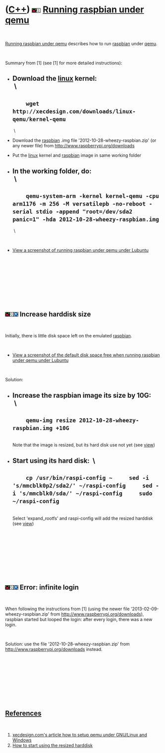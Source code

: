 
 

 

 

 

 

([C++](Cpp.md)) ![Raspbian](PicRaspbian.png)![qemu](PicQemu.png) [Running raspbian under qemu](CppRaspbianUnderQemu.md)
=========================================================================================================================

 

[Running raspbian under qemu](CppRaspbianUnderQemu.md) describes how to
run [raspbian](CppRaspbian.md) under [qemu](CppQemu.md).

 

Summary from \[1\] (see \[1\] for more detailed instructions):

-   Download the [linux](CppLinux.md) kernel:\
     \
      ------------------------------------------------------------------------
      `     wget http://xecdesign.com/downloads/linux-qemu/kernel-qemu     `
      ------------------------------------------------------------------------

     \
-   Download the [raspbian](CppRaspbian.md) .img file
    '2012-10-28-wheezy-raspbian.zip' (or any newer file) from
    <http://www.raspberrypi.org/downloads>
-   Put the [linux](CppLinux.md) kernel and [raspbian](CppRaspbian.md)
    image in same working folder
-   In the working folder, do:\
     \
      ----------------------------------------------------------------------------------------------------------------------------------------------------------------------------------
      `     qemu-system-arm -kernel kernel-qemu -cpu arm1176 -m 256 -M versatilepb -no-reboot -serial stdio -append "root=/dev/sda2 panic=1" -hda 2012-10-28-wheezy-raspbian.img     `
      ----------------------------------------------------------------------------------------------------------------------------------------------------------------------------------

     \

 

-   [View a screenshot of running raspbian under qemu under
    Lubuntu](CppRaspbianUnderQemuUnderLubuntu.png)

 

 

 

 

 

![Raspbian](PicRaspbian.png)![qemu](PicQemu.png)![Lubuntu](PicLubuntu.png) Increase harddisk size
-------------------------------------------------------------------------------------------------

 

Initially, there is little disk space left on the emulated
[raspbian](CppRaspbian.md).

 

-   [View a screenshot of the default disk space free when running
    raspbian under qemu under
    Lubuntu](CppRaspbianUnderQemuUnderLubuntuDfBefore.png)

 

Solution:

-   Increase the raspbian image its size by 10G:\
     \
      -----------------------------------------------------------------
      `     qemu-img resize 2012-10-28-wheezy-raspbian.img +10G     `
      -----------------------------------------------------------------

     \
    Note that the image is resized, but its hard disk use not yet (see
    [view](CppRaspbianUnderQemuUnderLubuntuDfAfterResize.png))
-   Start using its hard disk:  \
      ---------------------------------------------------------------------------------------------------------------------------------------------------------
      `     cp /usr/bin/raspi-config ~     sed -i 's/mmcblk0p2/sda2/' ~/raspi-config     sed -i 's/mmcblk0/sda/' ~/raspi-config     sudo ~/raspi-config     `
      ---------------------------------------------------------------------------------------------------------------------------------------------------------

     \
    Select 'expand\_rootfs' and raspi-config will add the resized
    harddisk (see
    [view](CppRaspbianUnderQemuUnderLubuntuDfAfterConfig.png))

 

 

 

 

 

![Raspbian](PicRaspbian.png)![qemu](PicQemu.png)![Lubuntu](PicLubuntu.png) Error: infinite login
------------------------------------------------------------------------------------------------

 

When following the instructions from \[1\] (using the newer file
'2013-02-09-wheezy-raspbian.zip' from
<http://www.raspberrypi.org/downloads>), raspbian started but looped the
login: after every login, there was a new login.

 

Solution: use the file '2012-10-28-wheezy-raspbian.zip' from
<http://www.raspberrypi.org/downloads> instead.

 

 

 

 

 

[References](CppReferences.md)
-------------------------------

 

1.  [xecdesign.com's article how to setup qemu under GNU/Linux and
    Windows](http://xecdesign.com/qemu-emulating-raspberry-pi-the-easy-way/)
2.  [How to start using the resized
    harddisk](http://www.raspberrypi.org/phpBB3/viewtopic.php?p=129525#p129525)

 

 

 

 

 

 

